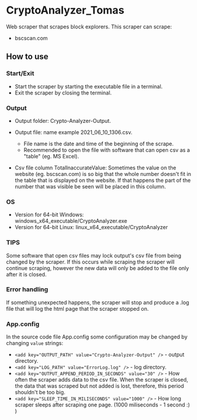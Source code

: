 # CryptoAnalyzer_Tomas
Web scraper that scrapes block explorers. This scraper can scrape:
* bscscan.com

## How to use
### Start/Exit
* Start the scraper by starting the executable file in a terminal.
* Exit the scraper by closing the terminal.

### Output
* Output folder: Crypto-Analyzer-Output.
* Output file: name example 2021_06_10_1306.csv.
    * File name is the date and time of the beginning of the scrape.
    * Recommended to open the file with software that can open csv as a "table" (eg. MS Excel).
   
* Csv file column TotalInaccurateValue: Sometimes the value on the website (eg. bscscan.com) is so big that the whole number doesn't fit in the table that is displayed on the website. If that happens the part of the number that was visible be seen will be placed in this column.
### OS
* Version for 64-bit Windows: windows_x64_executable/CryptoAnalyzer.exe
* Version for 64-bit Linux: linux_x64_executable/CryptoAnalyzer
### TIPS

Some software that open csv files may lock output's csv file from being changed by the scraper. If this occurs while scraping the scraper will continue scraping, however the new data will only be added to the file only after it is closed.

### Error handling
If something unexpected happens, the scraper will stop and produce a .log file that will log the html page that the scraper stopped on.

### App.config
In the source code file App.config some configuration may be changed by changing `value` strings:
* `<add key="OUTPUT_PATH" value="Crypto-Analyzer-Output" />` - output directory.
* `<add key="LOG_PATH" value="ErrorLog.log" />` - log directory.
* `<add key="OUTPUT_APPEND_PERIOD_IN_SECONDS" value="30" />` - How often the scraper adds data to the csv file. When the scraper is closed, the data that was scraped but not added is lost, therefore, this period shouldn't be too big.
* `<add key="SLEEP_TIME_IN_MILISECONDS" value="1000" />` - How long scraper sleeps after scraping one page. (1000 miliseconds - 1 second :) )
